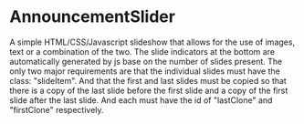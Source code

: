 # AnnouncementSlider
A simple HTML/CSS/Javascript slideshow that allows for the use of images, text or a combination of the two. The slide indicators at the bottom are automatically generated by js base on the number of slides present. The only two major requirements are that the individual slides must have the class: "slideItem". And that the first and last slides must be copied so that there is a copy of the last slide before the first slide and a copy of the first slide after the last slide. And each must have the id of "lastClone" and "firstClone" respectively.

